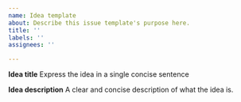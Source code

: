 ```yaml
---
name: Idea template
about: Describe this issue template's purpose here.
title: ''
labels: ''
assignees: ''

---
```


**Idea title**
Express the idea in a single concise sentence

**Idea description**
A clear and concise description of what the idea is.
